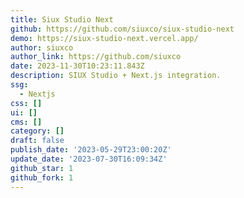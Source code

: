 ```yaml
---
title: Siux Studio Next
github: https://github.com/siuxco/siux-studio-next
demo: https://siux-studio-next.vercel.app/
author: siuxco
author_link: https://github.com/siuxco
date: 2023-11-30T10:23:11.843Z
description: SIUX Studio + Next.js integration.
ssg:
  - Nextjs
css: []
ui: []
cms: []
category: []
draft: false
publish_date: '2023-05-29T23:00:20Z'
update_date: '2023-07-30T16:09:34Z'
github_star: 1
github_fork: 1
---
```

